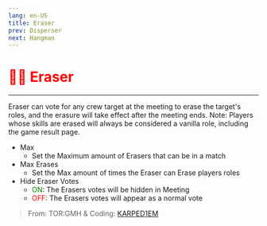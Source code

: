 ```yaml
---
lang: en-US
title: Eraser
prev: Disperser
next: Hangman
---
```


# <font color=red>🧑‍🎨 <b>Eraser</b></font> <Badge text="Impostor" type="tip" vertical="middle"/>
---

Eraser can vote for any crew target at the meeting to erase the target's roles, and the erasure will take effect after the meeting ends. Note: Players whose skills are erased will always be considered a vanilla role, including the game result page.
* Max
  * Set the Maximum amount of Erasers that can be in a match
* Max Erases
  * Set the Max amount of times the Eraser can Erase players roles
* Hide Eraser Votes
  * <font color=green>ON</font>: The Erasers votes will be hidden in Meeting
  * <font color=red>OFF</font>: The Erasers votes will appear as a normal vote

> From: TOR:GMH & Coding: [KARPED1EM](https://github.com/KARPED1EM)